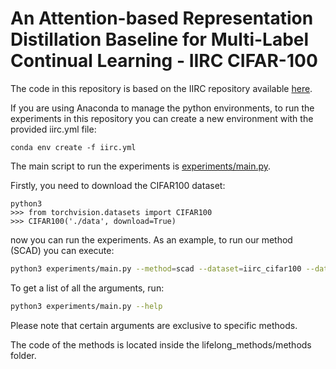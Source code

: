 # An Attention-based Representation Distillation Baseline for Multi-Label Continual Learning - IIRC CIFAR-100

The code in this repository is based on the IIRC repository available [here](https://github.com/chandar-lab/IIRC).

If you are using Anaconda to manage the python environments, to run the experiments in this repository you can create a new environment with the provided iirc.yml file:
```
conda env create -f iirc.yml
```

The main script to run the experiments is [experiments/main.py](experiments/main.py).

Firstly, you need to download the CIFAR100 dataset:
```
python3
>>> from torchvision.datasets import CIFAR100
>>> CIFAR100('./data', download=True)
```

now you can run the experiments. As an example, to run our method (SCAD) you can execute:
```bash
python3 experiments/main.py --method=scad --dataset=iirc_cifar100 --dataset_path=./data/ --batch_size=16 --logging_path_root=./results --weight_decay=0 --wandb_log=0 --distillation_layers=block_outputs --optimizer=sgd --lr=0.03 --clip_grad=1.0  --network=vit_base_patch_16_224 --adapter_type=attention_probe_cls_norm --adapter_optimizer=sgd --adapter_lr=0.03 --adapter_layers=1,4,7,10 --der_alpha=0.3 --der_beta=0.8 --lambda_fp=1.0 --lambda_fp_replay=0.1 --use_conditioning=0 --epochs_per_task=5 --lambda_diverse_loss=0.1 --buffer_size=500
```
To get a list of all the arguments, run:
```bash
python3 experiments/main.py --help
```
Please note that certain arguments are exclusive to specific methods.

The code of the methods is located inside the lifelong_methods/methods folder.
